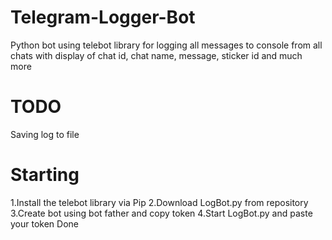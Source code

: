 # Telegram-Logger-Bot
Python bot using telebot library for logging all messages to console from all chats with display of chat id, chat name, message, sticker id and much more
# TODO
Saving log to file
# Starting
1.Install the telebot library via Pip 
2.Download LogBot.py from repository
3.Create bot using bot father and copy token
4.Start LogBot.py and paste your token
Done
